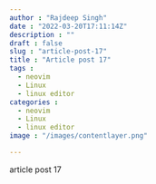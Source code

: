 ```yaml
---
author : "Rajdeep Singh"
date : "2022-03-20T17:11:14Z"
description : ""
draft : false
slug : "article-post-17"
title : "Article post 17"
tags : 
  - neovim
  - Linux
  - linux editor
categories :  
  - neovim 
  - Linux
  - linux editor
image : "/images/contentlayer.png"

---
```


article post 17